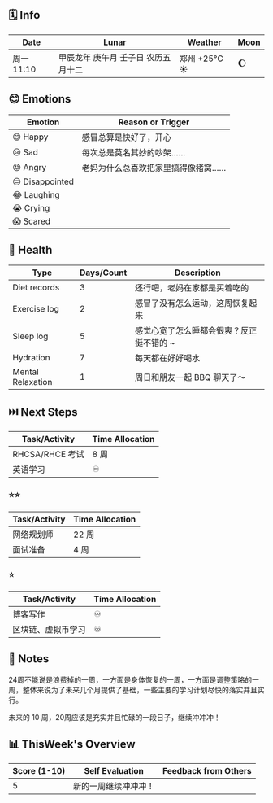 ## 🗓️ Info

| Date                           | Lunar                     | Weather                                                       | Moon                                            |
| ------------------------------ | ------------------------- | ------------------------------------------------------------- | ----------------------------------------------- |
| 周一 11:10 | 甲辰龙年 庚午月 壬子日 农历五月十二 | 郑州 +25°C ☀️   | 🌔 |

## 😊 Emotions

| Emotion          | Reason or Trigger              |
|------------------|-------------------------------|
| 😊 Happy         | 感冒总算是快好了，开心 |
| 😢 Sad           | 每次总是莫名其妙的吵架…… |
| 😡 Angry         | 老妈为什么总喜欢把家里搞得像猪窝…… |
| 😔 Disappointed  |                   |
| 😂 Laughing      |                   |
| 😭 Crying        |                     |
| 😱 Scared        |                     |

## 🍎 Health

| Type              | Days/Count | Description             |
| ----------------- | ---------- | ----------------------- |
| Diet records     | 3          | 还行吧，老妈在家都是买着吃的 |
| Exercise log      | 2 | 感冒了没有怎么运动，这周恢复起来 |
| Sleep log         | 5 | 感觉心宽了怎么睡都会很爽？反正挺不错的 ~ |
| Hydration         | 7 | 每天都在好好喝水 |
| Mental Relaxation | 1 | 周日和朋友一起 BBQ 聊天了～ |

## ⏭️ Next Steps

| Task/Activity   | Time Allocation |
| --------------- | --------------- |
| RHCSA/RHCE 考试 | 8 周            |
| 英语学习        | ♾️               |

### ⭐⭐

| Task/Activity | Time Allocation |
| ------------- | --------------- |
| 网络规划师    | 22 周           |
| 面试准备      | 4 周            |

### ⭐

| Task/Activity      | Time Allocation |
| ------------------ | --------------- |
| 博客写作           | ♾️               |
| 区块链、虚拟币学习 | ♾️               |

## 📝 Notes

24周不能说是浪费掉的一周，一方面是身体恢复的一周，一方面是调整策略的一周，整体来说为了未来几个月提供了基础，一些主要的学习计划尽快的落实并且实行。

未来的 10 周，20周应该是充实并且忙碌的一段日子，继续冲冲冲！

## 📊 ThisWeek's Overview

| Score (1-10) | Self Evaluation      | Feedback from Others |
| ------------ | -------------------- | -------------------- |
| 5            | 新的一周继续冲冲冲！ |                      |
